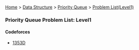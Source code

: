 [Home](../../../../) > [Data Structure](../../../) > [Priority Queue](../../) > [Problem List(Level1)](./)

### Priority Queue Problem List: Level1


#### Codeforces
- [1353D](../../l1-cf-1353D)


